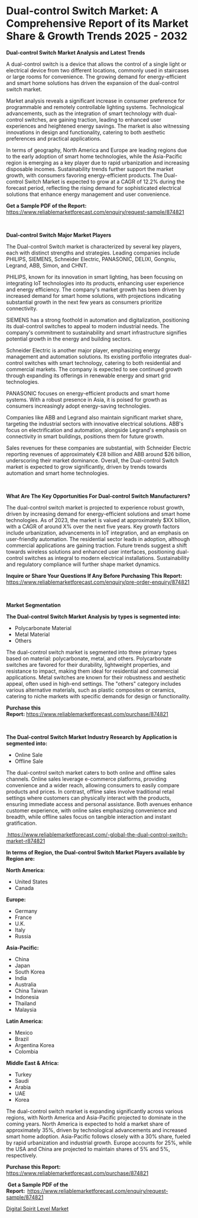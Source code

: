<p><h1>Dual-control Switch Market: A Comprehensive Report of its Market Share & Growth Trends 2025 - 2032</h1></p><p><strong>Dual-control Switch Market Analysis and Latest Trends</strong></p>
<p><p>A dual-control switch is a device that allows the control of a single light or electrical device from two different locations, commonly used in staircases or large rooms for convenience. The growing demand for energy-efficient and smart home solutions has driven the expansion of the dual-control switch market. </p><p>Market analysis reveals a significant increase in consumer preference for programmable and remotely controllable lighting systems. Technological advancements, such as the integration of smart technology with dual-control switches, are gaining traction, leading to enhanced user experiences and heightened energy savings. The market is also witnessing innovations in design and functionality, catering to both aesthetic preferences and practical applications.</p><p>In terms of geography, North America and Europe are leading regions due to the early adoption of smart home technologies, while the Asia-Pacific region is emerging as a key player due to rapid urbanization and increasing disposable incomes. Sustainability trends further support the market growth, with consumers favoring energy-efficient products. The Dual-control Switch Market is expected to grow at a CAGR of 12.2% during the forecast period, reflecting the rising demand for sophisticated electrical solutions that enhance energy management and user convenience.</p></p>
<p><strong>Get a Sample PDF of the Report:&nbsp;</strong> <a href="https://www.reliablemarketforecast.com/enquiry/request-sample/874821?utm_campaign=2721&utm_medium=2&utm_source=Github&utm_content=ia&utm_term=21032025&utm_id=dual-control-switch">https://www.reliablemarketforecast.com/enquiry/request-sample/874821</a></p>
<p>&nbsp;</p>
<p><strong>Dual-control Switch Major Market Players</strong></p>
<p><p>The Dual-control Switch market is characterized by several key players, each with distinct strengths and strategies. Leading companies include PHILIPS, SIEMENS, Schneider Electric, PANASONIC, DELIXI, Gongniu, Legrand, ABB, Simon, and CHNT. </p><p>PHILIPS, known for its innovation in smart lighting, has been focusing on integrating IoT technologies into its products, enhancing user experience and energy efficiency. The company's market growth has been driven by increased demand for smart home solutions, with projections indicating substantial growth in the next few years as consumers prioritize connectivity.</p><p>SIEMENS has a strong foothold in automation and digitalization, positioning its dual-control switches to appeal to modern industrial needs. The company's commitment to sustainability and smart infrastructure signifies potential growth in the energy and building sectors.</p><p>Schneider Electric is another major player, emphasizing energy management and automation solutions. Its existing portfolio integrates dual-control switches with smart technology, catering to both residential and commercial markets. The company is expected to see continued growth through expanding its offerings in renewable energy and smart grid technologies.</p><p>PANASONIC focuses on energy-efficient products and smart home systems. With a robust presence in Asia, it is poised for growth as consumers increasingly adopt energy-saving technologies.</p><p>Companies like ABB and Legrand also maintain significant market share, targeting the industrial sectors with innovative electrical solutions. ABB's focus on electrification and automation, alongside Legrand's emphasis on connectivity in smart buildings, positions them for future growth.</p><p>Sales revenues for these companies are substantial, with Schneider Electric reporting revenues of approximately €28 billion and ABB around $26 billion, underscoring their market dominance. Overall, the Dual-control Switch market is expected to grow significantly, driven by trends towards automation and smart home technologies.</p></p>
<p>&nbsp;</p>
<p><strong>What Are The Key Opportunities For Dual-control Switch Manufacturers?</strong></p>
<p><p>The dual-control switch market is projected to experience robust growth, driven by increasing demand for energy-efficient solutions and smart home technologies. As of 2023, the market is valued at approximately $XX billion, with a CAGR of around X% over the next five years. Key growth factors include urbanization, advancements in IoT integration, and an emphasis on user-friendly automation. The residential sector leads in adoption, although commercial applications are gaining traction. Future trends suggest a shift towards wireless solutions and enhanced user interfaces, positioning dual-control switches as integral to modern electrical installations. Sustainability and regulatory compliance will further shape market dynamics.</p></p>
<p><strong>Inquire or Share Your Questions If Any Before Purchasing This Report:</strong> <a href="https://www.reliablemarketforecast.com/enquiry/pre-order-enquiry/874821?utm_campaign=2721&utm_medium=2&utm_source=Github&utm_content=ia&utm_term=21032025&utm_id=dual-control-switch">https://www.reliablemarketforecast.com/enquiry/pre-order-enquiry/874821</a></p>
<p>&nbsp;</p>
<p><strong>Market Segmentation</strong></p>
<p><strong>The Dual-control Switch Market Analysis by types is segmented into:</strong></p>
<p><ul><li>Polycarbonate Material</li><li>Metal Material</li><li>Others</li></ul></p>
<p><p>The dual-control switch market is segmented into three primary types based on material: polycarbonate, metal, and others. Polycarbonate switches are favored for their durability, lightweight properties, and resistance to impact, making them ideal for residential and commercial applications. Metal switches are known for their robustness and aesthetic appeal, often used in high-end settings. The "others" category includes various alternative materials, such as plastic composites or ceramics, catering to niche markets with specific demands for design or functionality.</p></p>
<p><strong>Purchase this Report:&nbsp;</strong><a href="https://www.reliablemarketforecast.com/purchase/874821?utm_campaign=2721&utm_medium=2&utm_source=Github&utm_content=ia&utm_term=21032025&utm_id=dual-control-switch">https://www.reliablemarketforecast.com/purchase/874821</a></p>
<p>&nbsp;</p>
<p><strong>The Dual-control Switch Market Industry Research by Application is segmented into:</strong></p>
<p><ul><li>Online Sale</li><li>Offline Sale</li></ul></p>
<p><p>The dual-control switch market caters to both online and offline sales channels. Online sales leverage e-commerce platforms, providing convenience and a wider reach, allowing consumers to easily compare products and prices. In contrast, offline sales involve traditional retail settings where customers can physically interact with the products, ensuring immediate access and personal assistance. Both avenues enhance customer experience, with online sales emphasizing convenience and breadth, while offline sales focus on tangible interaction and instant gratification.</p></p>
<p><a href="https://www.reliablemarketforecast.com/-global-the-dual-control-switch-market-r874821?utm_campaign=2721&utm_medium=2&utm_source=Github&utm_content=ia&utm_term=21032025&utm_id=dual-control-switch">&nbsp;https://www.reliablemarketforecast.com/-global-the-dual-control-switch-market-r874821</a></p>
<p><strong>In terms of Region, the Dual-control Switch Market Players available by Region are:</strong></p>
<p>
    <p> <strong> North America: </strong>
        <ul>
            <li>United States</li>
            <li>Canada</li>
        </ul>
        </p> 
    <p> <strong> Europe: </strong>
        <ul>
            <li>Germany</li>
            <li>France</li>
            <li>U.K.</li>
            <li>Italy</li>
            <li>Russia</li>
        </ul>
        </p> 
    <p> <strong> Asia-Pacific: </strong>
        <ul>
            <li>China</li>
            <li>Japan</li>
            <li>South Korea</li>
            <li>India</li>
            <li>Australia</li>
            <li>China Taiwan</li>
            <li>Indonesia</li>
            <li>Thailand</li>
            <li>Malaysia</li>
        </ul>
        </p> 
    <p> <strong> Latin America: </strong>
        <ul>
            <li>Mexico</li>
            <li>Brazil</li>
            <li>Argentina Korea</li>
            <li>Colombia</li>
        </ul>
        </p> 
    <p> <strong> Middle East & Africa: </strong>
        <ul>
            <li>Turkey</li>
            <li>Saudi</li>
            <li>Arabia</li>
            <li>UAE</li>
            <li>Korea</li>
        </ul>
    </p>
    </p>
<p><p>The dual-control switch market is expanding significantly across various regions, with North America and Asia-Pacific projected to dominate in the coming years. North America is expected to hold a market share of approximately 35%, driven by technological advancements and increased smart home adoption. Asia-Pacific follows closely with a 30% share, fueled by rapid urbanization and industrial growth. Europe accounts for 25%, while the USA and China are projected to maintain shares of 5% and 5%, respectively.</p></p>
<p><strong>Purchase this Report: </strong><a href="https://www.reliablemarketforecast.com/purchase/874821?utm_campaign=2721&utm_medium=2&utm_source=Github&utm_content=ia&utm_term=21032025&utm_id=dual-control-switch">https://www.reliablemarketforecast.com/purchase/874821</a></p>
<p>&nbsp;<strong>Get a Sample PDF of the Report:&nbsp;&nbsp;</strong><a href="https://www.reliablemarketforecast.com/enquiry/request-sample/874821?utm_campaign=2721&utm_medium=2&utm_source=Github&utm_content=ia&utm_term=21032025&utm_id=dual-control-switch">https://www.reliablemarketforecast.com/enquiry/request-sample/874821</a></p>
<p><strong></strong></p>
<p><p><a href="https://github.com/chaturberville8181/Market-Research-Report-List-1/blob/main/digital-spirit-level-market.md?utm_campaign=2721&utm_medium=2&utm_source=Github&utm_content=ia&utm_term=21032025&utm_id=dual-control-switch">Digital Spirit Level Market</a></p></p>